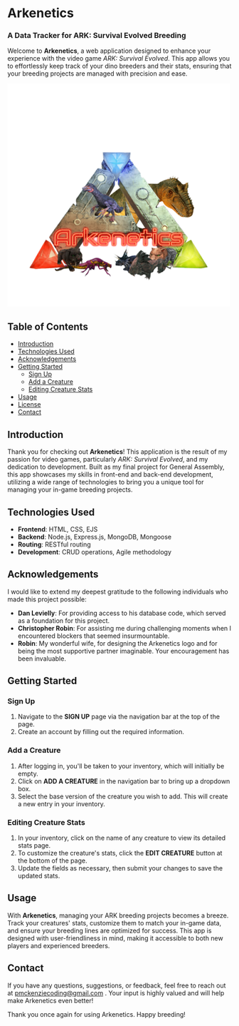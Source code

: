 # Arkenetics

### A Data Tracker for ARK: Survival Evolved Breeding

Welcome to **Arkenetics**, a web application designed to enhance your experience with the video game *ARK: Survival Evolved*. This app allows you to effortlessly keep track of your dino breeders and their stats, ensuring that your breeding projects are managed with precision and ease.

![Ark A logo with adult and baby dinosaurs climbing on it](/assets/Arkenetics%20Logo%20v15.png)

## Table of Contents

- [Introduction](#introduction)
- [Technologies Used](#technologies-used)
- [Acknowledgements](#acknowledgements)
- [Getting Started](#getting-started)
  - [Sign Up](#sign-up)
  - [Add a Creature](#add-a-creature)
  - [Editing Creature Stats](#editing-creature-stats)
- [Usage](#usage)
- [License](#license)
- [Contact](#contact)

## Introduction

Thank you for checking out **Arkenetics**! This application is the result of my passion for video games, particularly *ARK: Survival Evolved*, and my dedication to development. Built as my final project for General Assembly, this app showcases my skills in front-end and back-end development, utilizing a wide range of technologies to bring you a unique tool for managing your in-game breeding projects.

## Technologies Used

- **Frontend**: HTML, CSS, EJS
- **Backend**: Node.js, Express.js, MongoDB, Mongoose
- **Routing**: RESTful routing
- **Development**: CRUD operations, Agile methodology

## Acknowledgements

I would like to extend my deepest gratitude to the following individuals who made this project possible:

- **Dan Levielly**: For providing access to his database code, which served as a foundation for this project.
- **Christopher Robin**: For assisting me during challenging moments when I encountered blockers that seemed insurmountable.
- **Robin**: My wonderful wife, for designing the Arkenetics logo and for being the most supportive partner imaginable. Your encouragement has been invaluable.

## Getting Started

### Sign Up

1. Navigate to the **SIGN UP** page via the navigation bar at the top of the page.
2. Create an account by filling out the required information.

### Add a Creature

1. After logging in, you'll be taken to your inventory, which will initially be empty.
2. Click on **ADD A CREATURE** in the navigation bar to bring up a dropdown box.
3. Select the base version of the creature you wish to add. This will create a new entry in your inventory.

### Editing Creature Stats

1. In your inventory, click on the name of any creature to view its detailed stats page.
2. To customize the creature's stats, click the **EDIT CREATURE** button at the bottom of the page.
3. Update the fields as necessary, then submit your changes to save the updated stats.

## Usage

With **Arkenetics**, managing your ARK breeding projects becomes a breeze. Track your creatures' stats, customize them to match your in-game data, and ensure your breeding lines are optimized for success. This app is designed with user-friendliness in mind, making it accessible to both new players and experienced breeders.

## Contact

If you have any questions, suggestions, or feedback, feel free to reach out at pmckenziecoding@gmail.com . Your input is highly valued and will help make Arkenetics even better!

Thank you once again for using Arkenetics. Happy breeding!
